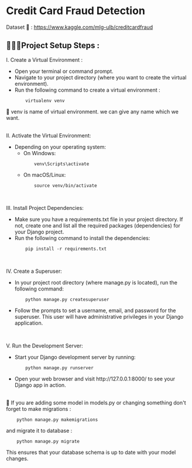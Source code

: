 # Credit Card Fraud Detection

Dataset 🔗 : https://www.kaggle.com/mlg-ulb/creditcardfraud

## 👨🏽‍💻Project Setup Steps :

I. Create a Virtual Environment :

<ul>
<li>Open your terminal or command prompt.</li>
<li>Navigate to your project directory (where you want to create the virtual environment).</li>
<li>Run the following command to create a virtual environment :</li>

        virtualenv venv

</ul>
📌 venv is name of virtual environment. we can give any name which we want.<br><br>

II. Activate the Virtual Environment:

<ul>
<li>Depending on your operating system:
<ul>
<li>On Windows:</li>

        venv\Scripts\activate

<li>On macOS/Linux:</li>

        source venv/bin/activate

</ul>
</li>
</ul><br>

III. Install Project Dependencies:

<ul>
<li>Make sure you have a requirements.txt file in your project directory. If not, create one and list all the required packages (dependencies) for your Django project.</li> 
<li>Run the following command to install the dependencies:</li>

        pip install -r requirements.txt

</ul><br>

IV. Create a Superuser:

<ul>
<li>In your project root directory (where manage.py is located), run the following command:</li>

        python manage.py createsuperuser

<li>Follow the prompts to set a username, email, and password for the superuser. This user will have administrative privileges in your Django application.</li>
</ul><br>

V. Run the Development Server:

<ul>
<li>Start your Django development server by running:</li>

        python manage.py runserver

<li>Open your web browser and visit http://127.0.0.1:8000/ to see your Django app in action.</li>
</ul>
<br>
📌 If you are adding some model in models.py or changing something don't forget to make migrations :

        python manage.py makemigrations

and migrate it to database :

        python manage.py migrate

This ensures that your database schema is up to date with your model changes.
